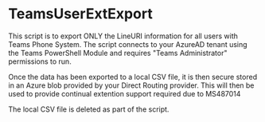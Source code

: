 # TeamsUserExtExport

This script is to export ONLY the LineURI information for all users with Teams Phone System. The script connects to your AzureAD tenant using the Teams PowerShell Module and requires "Teams Administrator" permissions to run. 

Once the data has been exported to a local CSV file, it is then secure stored in an Azure blob provided by your Direct Routing provider. This will then be used to provide continual extention support required due to MS487014

The local CSV file is deleted as part of the script. 

